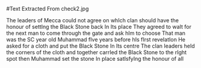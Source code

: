 #Text Extracted From check2.jpg


The Ieaders of Mecca couId not agree on whIch
cIan shouId have the honour of settIng the BIack
Stone back In Its pIace They agreed to waIt for the
next man to come through the gate and ask hIm to
choose That man was the SC year oId Muhammad
fIve years before hIs fIrst reveIatIon He asked for a
cIoth and put the BIack Stone In Its centre The cIan
Ieaders heId the corners of the cIoth and together
carrIed the BIack Stone to the rIght spot then
Muhammad set the stone In pIace satIsfyIng the
honour of aII
